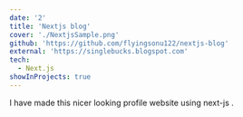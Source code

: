 ```yaml
---
date: '2'
title: 'Nextjs blog'
cover: './NextjsSample.png'
github: 'https://github.com/flyingsonu122/nextjs-blog'
external: 'https://singlebucks.blogspot.com'
tech:
  - Next.js
showInProjects: true
---
```


I have made this nicer looking profile website using next-js .
